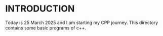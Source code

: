 # INTRODUCTION
Today is 25 March 2025 and I am starting my CPP journey.
This directory contains some basic programs of c++.
